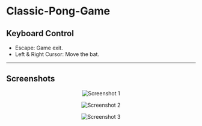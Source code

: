 # Classic-Pong-Game

## Keyboard Control

* Escape: Game exit.
* Left & Right Cursor: Move the bat.

---

## Screenshots

<p align="center">
  <img src="?raw=true" alt="Screenshot 1"/>
</p>

<p align="center">
  <img src="?raw=true" alt="Screenshot 2"/>
</p>

<p align="center">
  <img src="?raw=true" alt="Screenshot 3"/>
</p>
